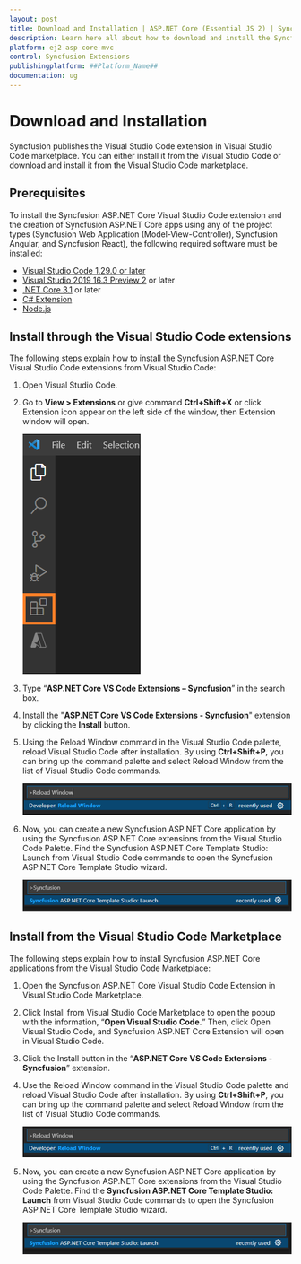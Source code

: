 ```yaml
---
layout: post
title: Download and Installation | ASP.NET Core (Essential JS 2) | Syncfusion
description: Learn here all about how to download and install the Syncfusion ASP.NET Core (Essential JS2) Visual Studio Code Extensions from Visual Studio Code Market Place
platform: ej2-asp-core-mvc
control: Syncfusion Extensions
publishingplatform: ##Platform_Name##
documentation: ug
---
```


# Download and Installation

Syncfusion publishes the Visual Studio Code extension in Visual Studio Code marketplace. You can either install it from the Visual Studio Code or download and install it from the Visual Studio Code marketplace.

## Prerequisites

To install the Syncfusion ASP.NET Core Visual Studio Code extension and the creation of Syncfusion ASP.NET Core apps using any of the project types (Syncfusion Web Application (Model-View-Controller), Syncfusion Angular, and Syncfusion React), the following required software must be installed:

* [Visual Studio Code 1.29.0 or later](https://code.visualstudio.com/download)
* [Visual Studio 2019 16.3 Preview 2](https://visualstudio.microsoft.com/vs/) or later
* [.NET Core 3.1](https://dotnet.microsoft.com/download/dotnet-core/3.1) or later
* [C# Extension](https://marketplace.visualstudio.com/items?itemName=ms-vscode.csharp)
* [Node.js](https://nodejs.org/en/download/)


## Install through the Visual Studio Code extensions

The following steps explain how to install the Syncfusion ASP.NET Core Visual Studio Code extensions from Visual Studio Code:

1. Open Visual Studio Code.

2. Go to **View > Extensions** or give command **Ctrl+Shift+X** or click Extension icon appear on the left side of the window, then Extension window will open.

    ![Extension Window](images/extension-window.png)

3. Type “**ASP.NET Core VS Code Extensions – Syncfusion**” in the search box.

4. Install the "**ASP.NET Core VS Code Extensions - Syncfusion**" extension by clicking the **Install** button.

5. Using the Reload Window command in the Visual Studio Code palette, reload Visual Studio Code after installation. By using **Ctrl+Shift+P**, you can bring up the command palette and select Reload Window from the list of Visual Studio Code commands.

    ![reload-window](images/reload-window.png)

6. Now, you can create a new Syncfusion ASP.NET Core application by using the Syncfusion ASP.NET Core extensions from the Visual Studio Code Palette. Find the Syncfusion ASP.NET Core Template Studio: Launch from Visual Studio Code commands to open the Syncfusion ASP.NET Core Template Studio wizard.

   ![command-palette](images/command-palette.png)

## Install from the Visual Studio Code Marketplace

The following steps explain how to install Syncfusion ASP.NET Core applications from the Visual Studio Code Marketplace:

1. Open the Syncfusion ASP.NET Core Visual Studio Code Extension in Visual Studio Code Marketplace.

2. Click Install from Visual Studio Code Marketplace to open the popup with the information, “**Open Visual Studio Code.**” Then, click Open Visual Studio Code, and Syncfusion ASP.NET Core Extension will open in Visual Studio Code.

3. Click the Install button in the “**ASP.NET Core VS Code Extensions - Syncfusion**” extension.

4. Use the Reload Window command in the Visual Studio Code palette and reload Visual Studio Code after installation. By using **Ctrl+Shift+P**, you can bring up the command palette and select Reload Window from the list of Visual Studio Code commands.

     ![reload-window](images/reload-window.png)

5. Now, you can create a new Syncfusion ASP.NET Core application by using the Syncfusion ASP.NET Core extensions from the Visual Studio Code Palette. Find the **Syncfusion ASP.NET Core Template Studio: Launch** from Visual Studio Code commands to open the Syncfusion ASP.NET Core Template Studio wizard.

     ![command-palette](images/command-palette.png)